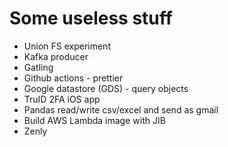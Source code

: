 # Some useless stuff

- Union FS experiment
- Kafka producer
- Gatling
- Github actions - prettier
- Google datastore (GDS) - query objects
- TruID 2FA iOS app
- Pandas read/write csv/excel and send as gmail
- Build AWS Lambda image with JIB
- Zenly
